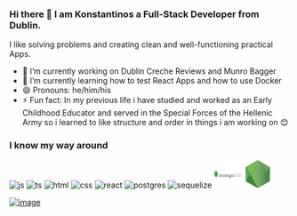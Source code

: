 ### Hi there 👋 I am Konstantinos a Full-Stack Developer from Dublin.

I like solving problems and creating clean and well-functioning practical Apps.

- 🔭 I’m currently working on Dublin Creche Reviews and Munro Bagger
- 🌱 I’m currently learning how to test React Apps and how to use Docker
- 😄 Pronouns: he/him/his
- ⚡ Fun fact: In my previous life i have studied and worked as an Early Childhood Educator and served in the Special Forces of the Hellenic Army so i learned to like structure and order in things i am working on 😊

### I know my way around
<img src="https://cdn.iconscout.com/icon/free/png-256/javascript-2752148-2284965.png" alt="js" width=50/> <img src="https://upload.wikimedia.org/wikipedia/commons/4/4c/Typescript_logo_2020.svg" alt="ts" width=50/> <img src="https://cdn.icon-icons.com/icons2/2107/PNG/512/file_type_html_icon_130541.png" alt="html" width=50/> <img src="https://3.bp.blogspot.com/-oRSUw_TmO9o/XIb61m88fcI/AAAAAAAAIq0/vnxl2zzsXEQsnHI2fH4GjKu_ZT0urRo4wCK4BGAYYCw/s1600/icon%2Bcss%2B3.png" alt="css" width=42 /> <img src="https://upload.wikimedia.org/wikipedia/commons/a/a7/React-icon.svg" alt="react" width=80/> <img src="https://user-images.githubusercontent.com/24623425/36042969-f87531d4-0d8a-11e8-9dee-e87ab8c6a9e3.png" alt="postgres" width=50/> <img src="https://camo.githubusercontent.com/bd16094376597edfc4a96d1b6326f4f10c04d3d6e817e77ac6d36d4962c8034f/687474703a2f2f646f63732e73657175656c697a656a732e636f6d2f6d616e75616c2f61737365742f6c6f676f2d736d616c6c2e706e67" alt="sequelize" width=50/> <img src="https://raw.githubusercontent.com/github/explore/80688e429a7d4ef2fca1e82350fe8e3517d3494d/topics/mongodb/mongodb.png" alt="mongo" width=50/> <img src="https://raw.githubusercontent.com/github/explore/80688e429a7d4ef2fca1e82350fe8e3517d3494d/topics/nodejs/nodejs.png" alt="node" width=50/>


[![image](https://img.shields.io/badge/LinkedIn-Profile-informational?logo=linkedin)](https://www.linkedin.com/in/konstantinos-gkalitsas/)

<!--
**KonGkal/KonGkal** is a ✨ _special_ ✨ repository because its `README.md` (this file) appears on your GitHub profile.

Here are some ideas to get you started:

- 🔭 I’m currently working on ...
- 🌱 I’m currently learning ...
- 👯 I’m looking to collaborate on ...
- 🤔 I’m looking for help with ...
- 💬 Ask me about ...
- 📫 How to reach me: ...
- 😄 Pronouns: ...
- ⚡ Fun fact: ...
-->
